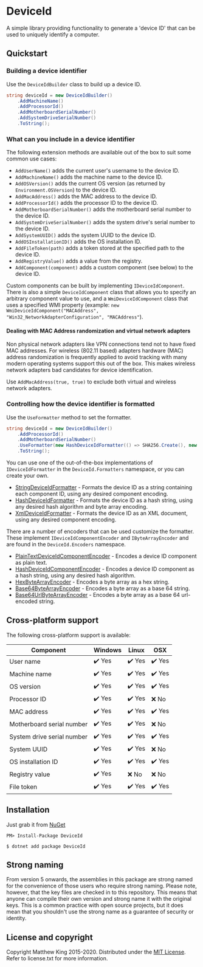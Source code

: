# DeviceId

A simple library providing functionality to generate a 'device ID' that can be used to uniquely identify a computer.

## Quickstart

### Building a device identifier

Use the `DeviceIdBuilder` class to build up a device ID.

```csharp
string deviceId = new DeviceIdBuilder()
    .AddMachineName()
    .AddProcessorId()
    .AddMotherboardSerialNumber()
    .AddSystemDriveSerialNumber()
    .ToString();
```

### What can you include in a device identifier

The following extension methods are available out of the box to suit some common use cases:

* `AddUserName()` adds the current user's username to the device ID.
* `AddMachineName()` adds the machine name to the device ID.
* `AddOSVersion()` adds the current OS version (as returned by `Environment.OSVersion`) to the device ID.
* `AddMacAddress()` adds the MAC address to the device ID.
* `AddProcessorId()` adds the processor ID to the device ID.
* `AddMotherboardSerialNumber()` adds the motherboard serial number to the device ID.
* `AddSystemDriveSerialNumber()` adds the system drive's serial number to the device ID.
* `AddSystemUUID()` adds the system UUID to the device ID.
* `AddOSInstallationID()` adds the OS installation ID.
* `AddFileToken(path)` adds a token stored at the specified path to the device ID.
* `AddRegistryValue()` adds a value from the registry.
* `AddComponent(component)` adds a custom component (see below) to the device ID.

Custom components can be built by implementing `IDeviceIdComponent`. There is also a simple `DeviceIdComponent` class that allows you to specify an arbitrary component value to use, and a `WmiDeviceIdComponent` class that uses a specified WMI property (example: `new WmiDeviceIdComponent("MACAddress", "Win32_NetworkAdapterConfiguration", "MACAddress"`).

#### Dealing with MAC Address randomization and virtual network adapters

Non physical network adapters like VPN connections tend not to have fixed MAC addresses. For wireless (802.11 based) adapters hardware (MAC) address randomization is frequently applied to avoid tracking with many modern operating systems support this out of the box. This makes wireless network adapters bad candidates for device identification.

Use `AddMacAddress(true, true)` to exclude both virtual and wireless network adapters.

### Controlling how the device identifier is formatted

Use the `UseFormatter` method to set the formatter.

```csharp
string deviceId = new DeviceIdBuilder()
    .AddProcessorId()
    .AddMotherboardSerialNumber()
    .UseFormatter(new HashDeviceIdFormatter(() => SHA256.Create(), new Base64UrlByteArrayEncoder()))
    .ToString();
```

You can use one of the out-of-the-box implementations of `IDeviceIdFormatter` in the `DeviceId.Formatters` namespace, or you can create your own.

* [StringDeviceIdFormatter](/src/DeviceId/Formatters/HashDeviceIdFormatter.cs) - Formats the device ID as a string containing each component ID, using any desired component encoding.
* [HashDeviceIdFormatter](/src/DeviceId/Formatters/HashDeviceIdFormatter.cs) - Formats the device ID as a hash string, using any desired hash algorithm and byte array encoding.
* [XmlDeviceIdFormatter](/src/DeviceId/Formatters/XmlDeviceIdFormatter.cs) - Formats the device ID as an XML document, using any desired component encoding.

There are a number of encoders that can be used customize the formatter. These implement `IDeviceIdComponentEncoder` and `IByteArrayEncoder` and are found in the `DeviceId.Encoders` namespace.

* [PlainTextDeviceIdComponentEncoder](/src/DeviceId/Encoders/PlainTextDeviceIdComponentEncoder.cs) - Encodes a device ID component as plain text.
* [HashDeviceIdComponentEncoder](/src/DeviceId/Encoders/HashDeviceIdComponentEncoder.cs) - Encodes a device ID component as a hash string, using any desired hash algorithm.
* [HexByteArrayEncoder](/src/DeviceId/Encoders/HexByteArrayEncoder.cs) - Encodes a byte array as a hex string.
* [Base64ByteArrayEncoder](/src/DeviceId/Encoders/Base64ByteArrayEncoder.cs) - Encodes a byte array as a base 64 string.
* [Base64UrlByteArrayEncoder](/src/DeviceId/Encoders/Base64UrlByteArrayEncoder.cs) - Encodes a byte array as a base 64 url-encoded string.

## Cross-platform support

The following cross-platform support is available:

| Component                  | Windows                | Linux                  | OSX                    |
| -------------------------- | ---------------------- | ---------------------- | ---------------------- |
| User name                  | :heavy_check_mark: Yes | :heavy_check_mark: Yes | :heavy_check_mark: Yes |
| Machine name               | :heavy_check_mark: Yes | :heavy_check_mark: Yes | :heavy_check_mark: Yes |
| OS version                 | :heavy_check_mark: Yes | :heavy_check_mark: Yes | :heavy_check_mark: Yes |
| Processor ID               | :heavy_check_mark: Yes | :heavy_check_mark: Yes | :x: No                 |
| MAC address                | :heavy_check_mark: Yes | :heavy_check_mark: Yes | :heavy_check_mark: Yes |
| Motherboard serial number  | :heavy_check_mark: Yes | :heavy_check_mark: Yes | :x: No                 |
| System drive serial number | :heavy_check_mark: Yes | :heavy_check_mark: Yes | :heavy_check_mark: Yes |
| System UUID                | :heavy_check_mark: Yes | :heavy_check_mark: Yes | :x: No                 |
| OS installation ID         | :heavy_check_mark: Yes | :heavy_check_mark: Yes | :heavy_check_mark: Yes |
| Registry value             | :heavy_check_mark: Yes | :x: No                 | :x: No                 |
| File token                 | :heavy_check_mark: Yes | :heavy_check_mark: Yes | :heavy_check_mark: Yes |

## Installation

Just grab it from [NuGet](https://www.nuget.org/packages/DeviceId/)

```
PM> Install-Package DeviceId
```

```
$ dotnet add package DeviceId
```

## Strong naming

From version 5 onwards, the assemblies in this package are strong named for the convenience of those users who require strong naming. Please note, however, that the key files are checked in to this repository. This means that anyone can compile their own version and strong name it with the original keys. This is a common practice with open source projects, but it does mean that you shouldn't use the strong name as a guarantee of security or identity.

## License and copyright

Copyright Matthew King 2015-2020.
Distributed under the [MIT License](http://opensource.org/licenses/MIT). Refer to license.txt for more information.
